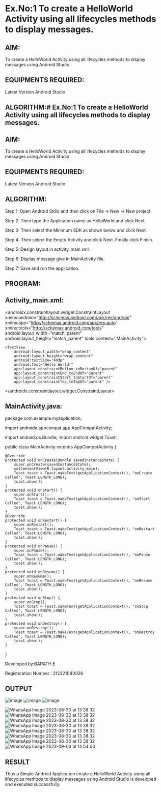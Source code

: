 # Ex.No:1 To create a HelloWorld Activity using all lifecycles methods to display messages.


## AIM:

To create a HelloWorld Activity using all lifecycles methods to display messages using Android Studio.

## EQUIPMENTS REQUIRED:

Latest Version Android Studio

## ALGORITHM:# Ex.No:1 To create a HelloWorld Activity using all lifecycles methods to display messages.


## AIM:

To create a HelloWorld Activity using all lifecycles methods to display messages using Android Studio.

## EQUIPMENTS REQUIRED:

Latest Version Android Studio

## ALGORITHM:

Step 1: Open Android Stdio and then click on File -> New -> New project.

Step 2: Then type the Application name as HelloWorld and click Next. 

Step 3: Then select the Minimum SDK as shown below and click Next.

Step 4: Then select the Empty Activity and click Next. Finally click Finish.

Step 5: Design layout in activity_main.xml.

Step 6: Display message give in MainActivity file.

Step 7: Save and run the application.

## PROGRAM:
## Activity_main.xml:
<?xml version="1.0" encoding="utf-8"?>
<androidx.constraintlayout.widget.ConstraintLayout xmlns:android="http://schemas.android.com/apk/res/android"
    xmlns:app="http://schemas.android.com/apk/res-auto"
    xmlns:tools="http://schemas.android.com/tools"
    android:layout_width="match_parent"
    android:layout_height="match_parent"
    tools:context=".MainActivity">
    
    <TextView
        android:layout_width="wrap_content"
        android:layout_height="wrap_content"
        android:textSize="40dp"
        android:text="Hello World!"
        app:layout_constraintBottom_toBottomOf="parent"
        app:layout_constraintEnd_toEndOf="parent"
        app:layout_constraintStart_toStartOf="parent"
        app:layout_constraintTop_toTopOf="parent" />

</androidx.constraintlayout.widget.ConstraintLayout>

## MainActivity.java:
package com.example.myapplication;

import androidx.appcompat.app.AppCompatActivity;

import android.os.Bundle;
import android.widget.Toast;

public class MainActivity extends AppCompatActivity {

    @Override
    protected void onCreate(Bundle savedInstanceState) {
        super.onCreate(savedInstanceState);
        setContentView(R.layout.activity_main);
        Toast toast = Toast.makeText(getApplicationContext(), "onCreate Called", Toast.LENGTH_LONG);
        toast.show();
    }
    protected void onStart() {
        super.onStart();
        Toast toast = Toast.makeText(getApplicationContext(), "onStart Called", Toast.LENGTH_LONG);
        toast.show();
    }
    @Override
    protected void onRestart() {
        super.onRestart();
        Toast toast = Toast.makeText(getApplicationContext(), "onRestart Called", Toast.LENGTH_LONG);
        toast.show();
    }
    protected void onPause() {
        super.onPause();
        Toast toast = Toast.makeText(getApplicationContext(), "onPause Called", Toast.LENGTH_LONG);
        toast.show();
    }
    protected void onResume() {
        super.onResume();
        Toast toast = Toast.makeText(getApplicationContext(), "onResume Called", Toast.LENGTH_LONG);
        toast.show();
    }
    protected void onStop() {
        super.onStop();
        Toast toast = Toast.makeText(getApplicationContext(), "onStop Called", Toast.LENGTH_LONG);
        toast.show();
    }
    protected void onDestroy() {
        super.onDestroy();
        Toast toast = Toast.makeText(getApplicationContext(), "onDestroy Called", Toast.LENGTH_LONG);
        toast.show();
    }
}


Developed by:BARATH.E

Registeration Number : 212221040026

## OUTPUT

![image](https://github.com/ThiruThanikaiarasu/Mobile-Application-Development/assets/126568917/a2482c99-ac97-4470-97a7-70a742b84435)
![image](https://github.com/ThiruThanikaiarasu/Mobile-Application-Development/assets/126568917/a85ee5ea-0b2b-4055-b0c5-104151bbc0bd)
![image](https://github.com/ThiruThanikaiarasu/Mobile-Application-Development/assets/126568917/37b6b016-0af4-48da-be8b-be7a93a8525f)

![WhatsApp Image 2023-08-30 at 13 38 32](https://github.com/ThiruThanikaiarasu/Mobile-Application-Development/assets/126568917/70d48e7a-e006-45f3-8bee-cb1d7590c018)
![WhatsApp Image 2023-08-30 at 13 38 32](https://github.com/ThiruThanikaiarasu/Mobile-Application-Development/assets/126568917/592b9026-153f-4958-886c-411a44032dc3)
![WhatsApp Image 2023-08-30 at 13 38 32](https://github.com/ThiruThanikaiarasu/Mobile-Application-Development/assets/126568917/69b02f5c-6ed4-4b6e-af9c-82bf0b1f752c)
![WhatsApp Image 2023-08-30 at 13 38 32](https://github.com/ThiruThanikaiarasu/Mobile-Application-Development/assets/126568917/79e6335f-774c-43e5-ad0b-d323ff545eb4)
![WhatsApp Image 2023-08-30 at 13 38 32](https://github.com/ThiruThanikaiarasu/Mobile-Application-Development/assets/126568917/a3514219-a312-4259-a32a-e5dfed6f2c29)
![WhatsApp Image 2023-08-30 at 13 38 32](https://github.com/ThiruThanikaiarasu/Mobile-Application-Development/assets/126568917/872f57fc-7aa1-446f-b59f-6b098827a398)
![WhatsApp Image 2023-08-30 at 13 38 32](https://github.com/ThiruThanikaiarasu/Mobile-Application-Development/assets/126568917/1e24b153-c6be-44b9-8f75-6882a41129df)
![WhatsApp Image 2023-09-03 at 14 54 00](https://github.com/ThiruThanikaiarasu/Mobile-Application-Development/assets/126568917/681c5a9a-af98-49dd-b002-05011013fbb4)










## RESULT
Thus a Simple Android Application create a HelloWorld Activity using all lifecycles methods to display messages using Android Studio is developed and executed successfully.
